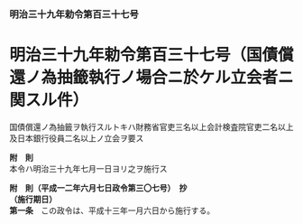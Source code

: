 ### 明治三十九年勅令第百三十七号  
# 明治三十九年勅令第百三十七号（国債償還ノ為抽籤執行ノ場合ニ於ケル立会者ニ関スル件）  
  
国債償還ノ為抽籤ヲ執行スルトキハ財務省官吏三名以上会計検査院官吏二名以上及日本銀行役員二名以上ノ立会ヲ要ス  
  
**附　則**  
本令ハ明治三十九年七月一日ヨリ之ヲ施行ス  
  
**附　則（平成一二年六月七日政令第三〇七号）　抄**  
**（施行期日）**  
**第一条**　この政令は、平成十三年一月六日から施行する。  
  
